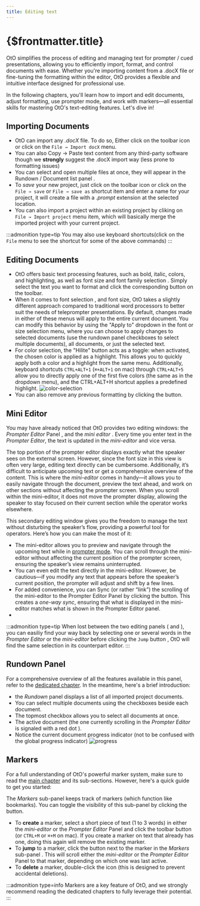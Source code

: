 ```yaml
---
title: Editing text
---
```

# {$frontmatter.title}

OtO simplifies the process of editing and managing text for prompter / cued presentations, allowing you to efficiently import, format, and control documents with ease. Whether you're importing content from a .docX file or fine-tuning the formatting within the editor, OtO provides a flexible and intuitive interface designed for professional use.

In the following chapters, you'll learn how to import and edit documents, adjust formatting, use prompter mode, and work with markers—all essential skills for mastering OtO's text-editing features. Let's dive in!

## Importing Documents

- OtO can import any _.docX_ file. To do so, Either click on the <Icon d="importWord" /> toolbar icon or click on the `File → Import docX` menu.
- You can also Copy → Paste text content from any third-party software though we **strongly** suggest the .docX import way (less prone to formatting issues)
- You can select and open multiple files at once, they will appear in the Rundown&nbsp;/&nbsp;Document list panel <Number n="3"/>.
- To _save_ your new project, just click on the <Icon d="save" /> toolbar icon or click on the `File → save` or `File → save as` shortcut item and enter a name for your project, it will create a file with a _.prompt_ extension at the selected location.
- You can also import a project within an existing project by cliking on `File → Import project` menu item, which will basically merge the imported project with your current project.

:::admonition type=tip
You may also use keyboard shortcuts(click on the `File` menu to see the shortcut for some of the above commands)
:::

## Editing Documents

- OtO offers basic text processing features, such as <Icon d="bold" /> bold, <Icon d="italics" /> italic, <Icon d="fontColor" /> colors, and <Icon d="hilite" /> highlighting, as well as font size <Icon d="fontSize" /> and font family selection <Icon d="fontFamily" />.
Simply select the text you want to format and click the corresponding button on the toolbar.
- When it comes to font selection <Icon d="fontFamily" />, and font size<Icon d="fontSize" />, OtO takes a slightly different approach compared to traditional word processors to better suit the needs of teleprompter presentations. By default, changes made in either of these menus will apply to the entire current document. You can modify this behavior by using the "Apply to" dropdown in the font or size selection menu, where you can choose to apply changes to selected documents (use the rundown <Number n="3b" /> panel checkboxes to select multiple documents), all documents, or just the selected text.
- For color selection, the "Hilite" button acts as a toggle: when activated, the chosen color is applied as a highlight. This allows you to quickly apply both a color and a highlight from the same menu. Additionally, keyboard shortcuts `CTRL+ALT+1` (`⌘+ALT+1` on mac) through `CTRL+ALT+5` allow you to directly apply one of the first five colors (the same as in the dropdown menu), and the CTRL+ALT+H shortcut applies a predefined highlight.
  ![color-selection](/color-selection.jpg)
- You can also remove any previous formatting by clicking the <Icon d="clearFormat"/> button.


## Mini Editor <Number n="4" />

You may have already noticed that OtO provides two editing windows:  the _Prompter Editor_ Panel <Number n="2" />, and the _mini editor_ <Number n="4" />. Every time you enter text in the _Prompter Editor_, the text is updated in the _mini-editor_ and vice versa.

The top portion of the prompter editor displays exactly what the speaker sees on the external screen.
However, since the font size in this view is often very large, editing text directly can be cumbersome. Additionally, it’s difficult to anticipate upcoming text or get a comprehensive overview of the content.
This is where the _mini-editor_<Number n="2" /> comes in handy—it allows you to easily navigate through the document, preview the text ahead, and work on other sections without affecting the prompter screen. When you scroll within the mini-editor, it does not move the prompter display, allowing the speaker to stay focused on their current section while the operator works elsewhere.

This secondary editing window gives you the freedom to manage the text without disturbing the speaker’s flow, providing a powerful tool for operators. Here’s how you can make the most of it:

- The mini-editor allows you to preview and navigate through the upcoming text while in [prompter mode](/docs/oto-basics/prompting). You can scroll through the mini-editor without affecting the current position of the prompter screen, ensuring the speaker’s view remains uninterrupted.
- You can even edit the text directly in the mini-editor. However, be cautious—if you modify any text that appears before the speaker’s current position, the prompter will adjust and shift by a few lines.
- For added convenience, you can Sync (or rather “link”) the scrolling of the mini-editor to the Prompter Editor Panel by clicking the <TextIcon text="Sync" icon="sync" /> button. This creates a *one-way sync*, ensuring that what is displayed in the mini-editor matches what is shown in the Prompter Editor panel.
- 
:::admonition type=tip
When lost between the two editing panels ( <Number n="2"/> and  <Number n="4"/> ), you can easiliy find your way back by selecting one or several words in the _Prompter Editor_ or the _mini-editor_ before clicking the `Jump` button <Number n="7"/>, OtO will find the same selection in its counterpart editor.
:::

## Rundown Panel <Number n="3"/>
For a comprehensive overview of all the features available in this panel, refer to the [dedicated chapter](/docs/oto-basics/rundown). In the meantime, here's a brief introduction: 
- the _Rundown_ panel displays a list of all imported project documents.
- You can select multiple documents using the checkboxes <Number n="3b" /> beside each document. 
- The topmost checkbox allows you to select all documents at once.
- The active document (the one currently scrolling in the _Prompter Editor_ is signaled with a red dot <Round/>).
- Notice the current document progress indicator (not to be confused with the global progress indicator)
![progress](/search.jpg)

## Markers <Number n="5"/>
For a full understanding of OtO's powerful marker system, make sure to read the [main chapter](/docs/markers/standard-markers) and its sub-sections. However, here's a quick guide to get you started:

The _Markers_ sub-panel <Number n="5"/> keeps track of markers (which function like bookmarks). You can toggle the visibility of this sub-panel by clicking the <Icon d="showMarkers" /> button.
- To **create** a marker, select a short piece of text (1 to 3 words) in either the _mini-editor_ <Number n="4"/> or the _Prompter Editor_ Panel <Number n="2"/> and click the <Icon d="addMarker" /> toolbar button (or `CTRL+M` or `⌘+M` on mac). If you create a marker on text that already has one, doing this again will remove the existing marker.
- To **jump** to a marker, click the <Icon d="gotoDoc" /> button next to the marker in the _Markers_ sub-panel <Number n="5"/>. This will scroll either the _mini-editor_ <Number n="4"/> or the _Prompter Editor_ Panel <Number n="2"/> to that marker, depending on which one was last active.
- To **delete** a marker, double-click the <Icon d="trash" /> icon (this is designed to prevent accidental deletions).

:::admonition type=info
Markers are a key feature of OtO, and we strongly recommend reading the dedicated chapters to fully leverage their potential.
:::
